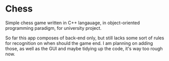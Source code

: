 # Chess
Simple chess game written in C++ langauage, in object-oriented programming paradigm, for university project.

So far this app composes of back-end only, but still lacks some sort of rules for recognition on when should the game end. I am planning on adding those, as well as the GUI and maybe tidying up the code, it's way too rough now.
